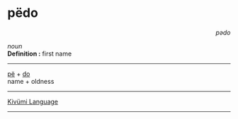 
# pëdo

<div align="right"><i>pədo</i></div>

*noun*  
**Definition :** first name  

---

[pë](pë.md) + [do](do.md)  
name + oldness  

---

[Kivümi Language](../README.md)

---
